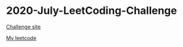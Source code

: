 # 2020-July-LeetCoding-Challenge
[Challenge site](https://leetcode.com/explore/challenge/card/july-leetcoding-challenge/)

[My leetcode](https://leetcode.com/eehsiao/)

